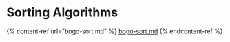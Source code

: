 # Sorting Algorithms

{% content-ref url="bogo-sort.md" %}
[bogo-sort.md](bogo-sort.md)
{% endcontent-ref %}
